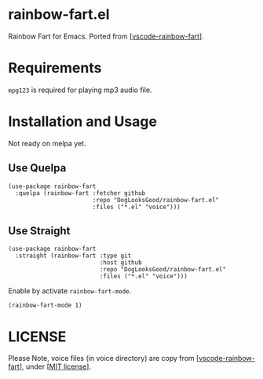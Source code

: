 # rainbow-fart.el

Rainbow Fart for Emacs. Ported from [[vscode-rainbow-fart](https://github.com/SaekiRaku/vscode-rainbow-fart)].

# Requirements

`mpg123` is required for playing mp3 audio file.

# Installation and Usage

Not ready on melpa yet.

## Use Quelpa
```emacs-lisp
(use-package rainbow-fart
  :quelpa (rainbow-fart :fetcher github
                        :repo "DogLooksGood/rainbow-fart.el"
                        :files ("*.el" "voice")))
```

## Use Straight
```emacs-lisp
(use-package rainbow-fart
  :straight (rainbow-fart :type git
                          :host github
                          :repo "DogLooksGood/rainbow-fart.el"
                          :files ("*.el" "voice")))
```

Enable by activate `rainbow-fart-mode`.

```emacs-lisp
(rainbow-fart-mode 1)
```

# LICENSE
Please Note, voice files (in voice directory) are copy from [[vscode-rainbow-fart](https://github.com/SaekiRaku/vscode-rainbow-fart)], under [[MIT license](https://github.com/SaekiRaku/vscode-rainbow-fart/blob/master/LICENSE)].

